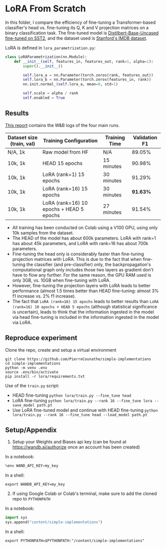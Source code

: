 # LoRA From Scratch

In this folder, I compare the efficiency of fine-tuning a Transformer-based classifier's head vs. fine-tuning its Q, K and V projection matrices on a binary classification task. The fine-tuned model is [Distilbert-Base-Uncased fine-tuned on SST2](https://huggingface.co/distilbert/distilbert-base-uncased-finetuned-sst-2-english), and the dataset used is [Stanford's IMDB dataset](https://huggingface.co/datasets/stanfordnlp/imdb).

LoRA is defined in `lora_parametrization.py`:
```python
class LoRAParametrization(nn.Module):
    def __init__(self, features_in, features_out, rank=1, alpha=1):
        super().__init__()

        self.lora_a = nn.Parameter(torch.zeros(rank, features_out))
        self.lora_b = nn.Parameter(torch.zeros(features_in, rank))
        nn.init.normal_(self.lora_a, mean=0, std=1)

        self.scale = alpha / rank
        self.enabled = True
```

## Results

[This report](https://wandb.ai/pierrecounathe/lora-from-scratch/reports/LoRA-vs-Head-fine-tuning--Vmlldzo3Mzc5NDky) contains the W&B logs of the four main runs.

Dataset size (train, val)| Training Configuration | Training Time | Validation F1
| ----------- | ----------- | ----------- | ----------- |
| N/A, 1k | Raw model from HF   | N/A       | 89.05%
| 10k, 1k | HEAD 15 epochs   | 15 minutes       | 90.98%
| 10k, 1k | LoRA (rank=1) 15 epochs    | 30 minutes | 91.29%
| 10k, 1k | LoRA (rank=16) 15 epochs   | 30 minutes | **91.63%**
| 10k, 1k | LoRA (rank=16) 10 epochs + HEAD 5 epochs | 27 minutes | 91.54%

- All training has been conducted on Colab using a V100 GPU, using only 10k samples from the dataset.
- The HEAD of the model has about 600k parameters. LoRA with rank=1 has about 45k parameters, and LoRA with rank=16 has about 700k parameters.
- Fine-tuning the head only is considerably faster than fine-tuning projection matrices with LoRA. This is due to the fact that when fine-tuning the classifier (and pre-classifier) only, the backpropagation's computational graph only includes those two layers as gradient don't have to flow any further. For the same reason, the GPU RAM used is only 3GB, vs. 10GB when fine-tuning with LoRA.
- However, fine-tuning the projection layers with LoRA leads to better performance (almost 1.5 times better than HEAD fine-tuning: almost 3% f1 increase vs. 2% f1 increase).
- The fact that `LoRA (rank=16) 15 epochs` leads to better results than `LoRA (rank=16) 10 epochs + HEAD 5 epochs` (although statistical significance is uncertain), leads to think that the information ingested in the model via head fine-tuning is included in the information ingested in the model via LoRA.


## Reproduce experiment
Clone the repo, create and setup a virtual environment
```shell
git clone https://github.com/PierreCounathe/simple-implementations
cd simple-implementations
python -m venv .env
source .env/bin/activate
pip install -r lora/requirements.txt
```

Use of the `train.py` script:
- HEAD fine-tuning `python lora/train.py --fine_tune head`
- LoRA fine-tuning `python lora/train.py --rank 16 --fine_tune lora --save_model path.pt`
- Use LoRA fine-tuned model and continue with HEAD fine-tuning `python lora/train.py --rank 16 --fine_tune head --load_model path.pt`


## Setup/Appendix
1. Setup your Weights and Biases api key (can be found at https://wandb.ai/authorize once an account has been created)

In a notebook:
```python
%env WAND_API_KEY=my_key
```
In a shell:
```shell
export WANDB_API_KEY=my_key
```

2. If using Google Colab or Colab's terminal, make sure to add the cloned repo to `PYTHONPATH`

In a notebook:
```python
import sys
sys.append("content/simple-implementations")
```
In a shell:
```shell
export PYTHONPATH=$PYTHONPATH:"/content/simple-implementations"
```


